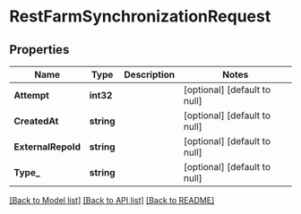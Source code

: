 # RestFarmSynchronizationRequest

## Properties
Name | Type | Description | Notes
------------ | ------------- | ------------- | -------------
**Attempt** | **int32** |  | [optional] [default to null]
**CreatedAt** | **string** |  | [optional] [default to null]
**ExternalRepoId** | **string** |  | [optional] [default to null]
**Type_** | **string** |  | [optional] [default to null]

[[Back to Model list]](../README.md#documentation-for-models) [[Back to API list]](../README.md#documentation-for-api-endpoints) [[Back to README]](../README.md)

